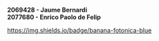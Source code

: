 **2069428 - Jaume Bernardi<br>
2077680 - Enrico Paolo de Felip**

https://img.shields.io/badge/banana-fotonica-blue
